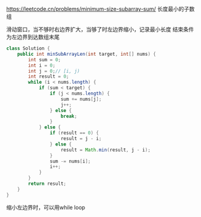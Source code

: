 https://leetcode.cn/problems/minimum-size-subarray-sum/
长度最小的子数组

滑动窗口，当不够时右边界扩大，当够了时左边界缩小，记录最小长度
结束条件为左边界到达数组末尾


```java
class Solution {
    public int minSubArrayLen(int target, int[] nums) {
        int sum = 0;
        int i = 0;
        int j = 0;// [i, j)
        int result = 0;
        while (i < nums.length) {
            if (sum < target) {
                if (j < nums.length) {
                    sum += nums[j];
                    j++;
                } else {
                    break;
                }
            } else {
                if (result == 0) {
                    result = j - i;
                } else {
                    result = Math.min(result, j - i);
                }
                sum -= nums[i];
                i++;
            }
        }
        return result;
    }
}
```

缩小左边界时，可以用while loop


